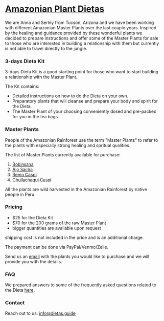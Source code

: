 # [Amazonian Plant Dietas](./)

We are Anna and Serhiy from Tucson, Arizona and we have been working with different Amazonian Master Plants over the last couple years. 
Inspired by the healing and guidance provided by these wonderful plants we decided to prepare instructions and offer some of the Master Plants for sale to those who are interested in building a relationship with them but currently is not able to travel directly to the jungle.

### 3-days Dieta Kit

3-days Dieta Kit is a good starting point for those who want to start building a relationship with the Master Plant. 

The Kit contains:
- Detailed instructions on how to do the Dieta on your own.
- Preparatory plants that will cleanse and prepare your body and spirit for the Dieta.
- The Master Plant of your choosing conveniently dosed and pre-packed for you in the tea bags.

### Master Plants
People of the Amazonian Rainforest use the term "Master Plants" to refer to the plants with especially strong healing and spritual qualities.  

The list of Master Plants currently available for purchase:
1. [Bobinsana](./bobinsana)
2. [Ajo Sacha](./ajosacha)
3. [Remo Caspi](./remo)
4. [Chullachaqui Caspi](./chullachaqui)

All the plants are wild harvested in the Amazonian Rainforest by native people in Peru.

### Pricing

- $25 for the Dieta Kit
- $70 for the 200 grams of the raw Master Plant
- bigger quantities are available upon request

shipping cost is not included in the price and is an additional charge. 

The payment can be done via PayPal/Venmo/Zelle.

Send us an [email](mailto:info@dietas.guide) with the plants you would like to purchase and we will provide you with the details.

### FAQ
We prepared answers to some of the frequently asked questions related to the Dieta [here](./faq).

### Contact

Reach out to us: [info@dietas.guide](mailto:info@dietas.guide)
